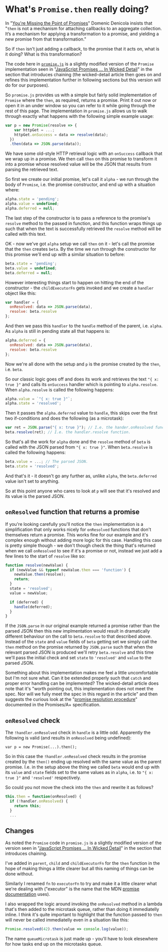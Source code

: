 What's `Promise.then` really doing?
===================================

In "[You're Missing the Point of Promises](https://blog.domenic.me/youre-missing-the-point-of-promises/)" Domenic Denicola insists that "`then` is not a mechanism for attaching callbacks to an aggregate collection. It’s a mechanism for applying a transformation to a promise, and yielding a new promise from that transformation."

So if `then` isn't just adding a callback, to the promise that it acts on, what is it doing? What is this transformation?

The code here in [`promise.js`](promise.js) is a slightly modified version of the `Promise` implementation seen in "[JavaScript Promises ... In Wicked Detail](http://www.mattgreer.org/articles/promises-in-wicked-detail/)" in the section that introduces chaining (the wicked-detail article then goes on and refines this implementation further in following sections but this version will do for our purposes).

So `promise.js` provides us with a simple but fairly solid implementation of `Promise` where the `then`, as required, returns a promise. Print it out now or open it in an under window so you can refer to it while going through the rest of this page. The implementation in `promise.js` allows us to walk through exactly what happens with the following simple example usage:

```Javascript
var p = new Promise(resolve => {
    var httpGet = ...;
    httpGet.onSuccess = data => resolve(data);
  })
  .then(data => JSON.parse(data));
```

We have some old-style HTTP retrieval logic with an `onSuccess` callback that we wrap up in a promise. We then call `then` on this promise to transform it into a promise whose resolved value will be the JSON that results from parsing the retrieved text.

So first we create our initial promise, let's call it `alpha` - we run through the body of `Promise`, i.e. the promise constructor, and end up with a situation where:

```Javascript
alpha.state = 'pending';
alpha.value = undefined;
alpha.deferred = null;
```

The last step of the constructor is to pass a reference to the promise's `resolve` method to the passed in function, and this function wraps things up such that when the text is successfully retrieved the `resolve` method will be called with this text.

OK - now we've got `alpha` setup we call `then` on it - let's call the promise that the `then` creates `beta`. By the time we run through the constructor for this promise we'll end up with a similar situation to before:

```Javascript
beta.state = 'pending';
beta.value = undefined;
beta.deferred = null;
```
    
However interesting things start to happen on hitting the end of the constructor - the `childExecutorFn` gets invoked and we create a `handler` object like this:

```Javascript
var handler = {
  onResolved: data => JSON.parse(data),
  resolve: beta.resolve
};
```
    
And then we pass this `handler` to the `handle` method of the parent, i.e. `alpha`. As `alpha` is still in pending state all that happens is:

```Javascript
alpha.deferred = {
  onResolved: data => JSON.parse(data),
  resolve: beta.resolve
};
```
    
Now we're all done with the setup and `p` is the promise created by the `then`, i.e. `beta`.

So our classic logic goes off and does its work and retrieves the text `"{ x: true }"` and calls its `onSuccess` handler which is pointing to `alpha.resolve`. When `alpha.resolve` is called the following happens:

```Javascript
alpha.value = `"{ x: true }"`;
alpha.state = 'resolved';
```

Then it passes the `alpha.deferred` value to `handle`, this skips over the first two if-conditions and does the following (as a microtask):

```Javascript
var ret = JSON.parse("{ x: true }"); // I.e. the hander.onResolved function.
beta.resolve(ret); // I.e. the handler.resolve function.
```
    
So that's all the work for `alpha` done and the `resolve` method of `beta` is called with the JSON parsed from `"{ x: true }"`. When `beta.resolve` is called the following happens:

```Javascript
beta.value = ...; // The parsed JSON.
beta.state = 'resolved';
```

And that's it - it doesn't go any further as, unlike `alpha`, the `beta.deferred` value isn't set to anything.

So at this point anyone who cares to look at `p` will see that it's resolved and its value is the parsed JSON.

`onResolved` function that returns a promise
--------------------------------------------

If you're looking carefully you'll notice the `then` implementation is a simplification that only works nicely for `onResolved` functions that don't themselves return a promise. This works fine for our example and it's complex enough without adding more logic for this case. Handling this case is pretty simple though - we don't though check the thing that's returned when we call `onResolved` to see if it's a promise or not, instead we just add a few lines to the start of `resolve` like so:

```Javascript
function resolve(newValue) {
  if (newValue && typeof newValue.then === 'function') {
    newValue.then(resolve);
    return;
  }
  state = 'resolved';
  value = newValue;

  if (deferred) {
    handle(deferred);
  }
}
```

If the `JSON.parse` in our original example returned a promise rather than the parsed JSON then this new implmentation would result in dramatically different behaviour on the call to `beta.resolve` to that described above. Instead of the `state` and `value` fields of `beta` getting set we simply call the `then` method on the promise returned by `JSON.parse` such that when the relevant parsed JSON is produced we'll retry `beta.resolve` and this time we'll pass the initial check and set `state` to `'resolved'` and `value` to the parsed JSON.

Something about this implementation makes me feel a little uncomfortable but I'm not sure what. Can it be extended properly such that `catch` and proper error handling can be implemented? The wicked-detail article does note that it's "worth pointing out, this implementation does not meet the spec. Nor will we fully meet the spec in this regard in the article" and then suggests the curious look at the "[promise resolution procedure](https://promisesaplus.com/#the-promise-resolution-procedure)" documented in the Promises/A+ specification.

`onResolved` check
------------------

The `!handler.onResolved` check in `handle` is a little odd. Apparently the following is valid (and results in `onResolved` being undefined):

    var p = new Promise(...).then();
    
So in this case the `!handler.onResolved` check results in the promise created by the `then()` ending up resolved with the same value as the parent promise. I.e. in the setup above the thing we called `beta` would end up with its `value` and `state` fields set to the same values as in `alpha`, i.e. to `"{ x: true }"` and `'resolved'` respectively.

So could you not move the check into the `then` and rewrite it as follows?

```Javascript
this.then = function(onResolved) {
  if (!handler.onResolved) {
    return this;
  }
  ...
```
      
Changes
-------

As noted the `Promise` code in `promise.js` is a slightly modified version of the version seen in "[JavaScript Promises ... In Wicked Detail](http://www.mattgreer.org/articles/promises-in-wicked-detail/)" in the section that introduces chaining.

I've added in `parent`, `child` and `childExecutorFn` for the `then` function in the hope of making things a little clearer but all this naming of things can be done without.

Similarly I renamed `fn` to `executorFn` to try and make it a little clearer what we're dealing with ("executor" is the name that the MDN [promise documentation](https://developer.mozilla.org/en-US/docs/Web/JavaScript/Reference/Global_Objects/Promise) uses).

I also wrapped the logic around invoking the `onResolved` method in a lambda that's then added to the microtask queue, rather than doing it immediatelly inline. I think it's quite important to highlight that the function passed to `then` will never be called immediatelly even in a situation like this:

```Javascript
Promise.resolved(42).then(value => console.log(value));
```

The name `queueMicrotask` is just made up - you'll have to look elesewhere for how tasks end up on the microtasks queue.
